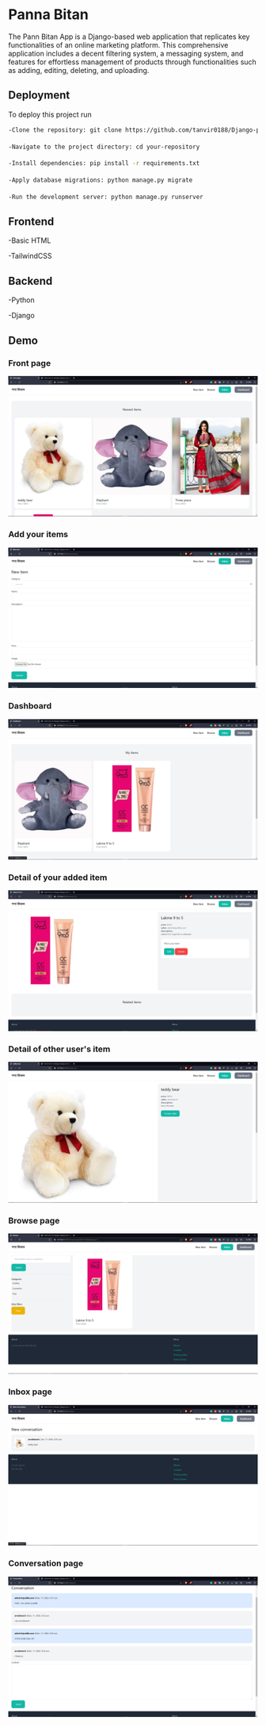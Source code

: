 
# Panna Bitan


The Pann Bitan App is a Django-based web application that replicates key functionalities of an online marketing platform. This comprehensive application includes a decent filtering system, a messaging system, and features for effortless management of products through functionalities such as adding, editing, deleting, and uploading.

## Deployment

To deploy this project run

```bash
-Clone the repository: git clone https://github.com/tanvir0188/Django-project.git

-Navigate to the project directory: cd your-repository

-Install dependencies: pip install -r requirements.txt

-Apply database migrations: python manage.py migrate

-Run the development server: python manage.py runserver
```


## Frontend
-Basic HTML

-TailwindCSS
## Backend
-Python

-Django

## Demo

### Front page
![App Screenshot](https://github.com/tanvir0188/Django-project/blob/master/demo/Screenshot%20(163).png)

### Add your items
![App Screenshot](https://github.com/tanvir0188/Django-project/blob/master/demo/Screenshot%20(164).png)

### Dashboard
![App Screenshot](https://github.com/tanvir0188/Django-project/blob/master/demo/Screenshot%20(168).png)

### Detail of your added item
![App Screenshot](https://github.com/tanvir0188/Django-project/blob/master/demo/Screenshot%20(169).png)

### Detail of other user's item
![App Screenshot](https://github.com/tanvir0188/Django-project/blob/master/demo/Screenshot%20(170).png)

### Browse page
![App Screenshot](https://github.com/tanvir0188/Django-project/blob/master/demo/Screenshot%20(165).png)

### Inbox page
![App Screenshot](https://github.com/tanvir0188/Django-project/blob/master/demo/Screenshot%20(166).png)

### Conversation page
![App Screenshot](https://github.com/tanvir0188/Django-project/blob/master/demo/Screenshot%20(167).png)


